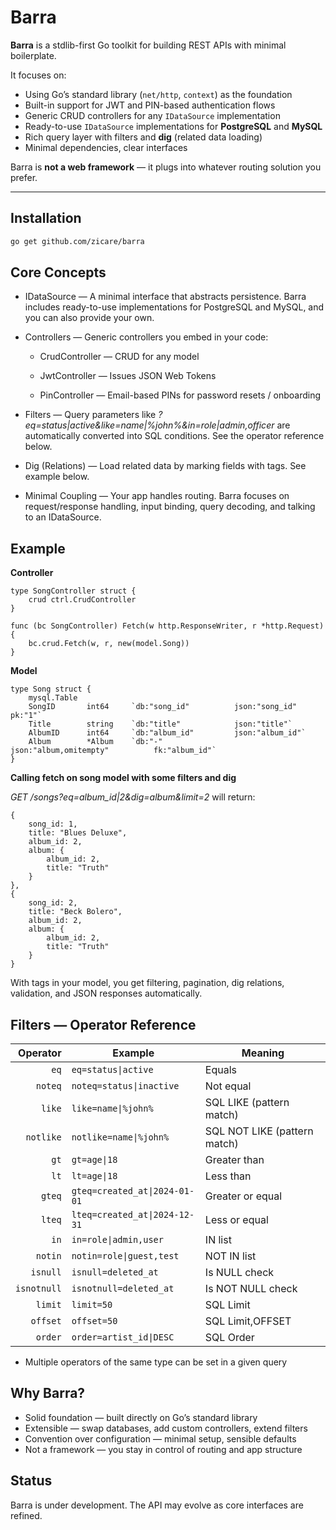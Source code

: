 # Barra

**Barra** is a stdlib-first Go toolkit for building REST APIs with minimal boilerplate.

It focuses on:
- Using Go’s standard library (`net/http`, `context`) as the foundation
- Built-in support for JWT and PIN-based authentication flows
- Generic CRUD controllers for any `IDataSource` implementation
- Ready-to-use `IDataSource` implementations for **PostgreSQL** and **MySQL**
- Rich query layer with filters and **dig** (related data loading)
- Minimal dependencies, clear interfaces

Barra is **not a web framework** — it plugs into whatever routing solution you prefer.

---

## Installation

```bash
go get github.com/zicare/barra
```

## Core Concepts

- IDataSource — A minimal interface that abstracts persistence. Barra includes ready-to-use implementations for PostgreSQL and MySQL, and you can also provide your own.

- Controllers — Generic controllers you embed in your code:

   - CrudController — CRUD for any model

   - JwtController — Issues JSON Web Tokens

   - PinController — Email-based PINs for password resets / onboarding

- Filters — Query parameters like *?eq=status|active&like=name|%john%&in=role|admin,officer* are automatically converted into SQL conditions. See the operator reference below.

- Dig (Relations) — Load related data by marking fields with tags. See example below.

- Minimal Coupling — Your app handles routing. Barra focuses on request/response handling, input binding, query decoding, and talking to an IDataSource.



## Example

**Controller**
```
type SongController struct {
    crud ctrl.CrudController
}

func (bc SongController) Fetch(w http.ResponseWriter, r *http.Request) {
    bc.crud.Fetch(w, r, new(model.Song))
}
```

**Model**
```
type Song struct {
	mysql.Table
	SongID       int64     `db:"song_id"          json:"song_id"                  pk:"1"`
	Title        string    `db:"title"            json:"title"`
	AlbumID      int64     `db:"album_id"         json:"album_id"`
	Album        *Album    `db:"-"                json:"album,omitempty"          fk:"album_id"`
}
```

**Calling fetch on song model with some filters and dig**

*GET /songs?eq=album_id|2&dig=album&limit=2* will return:

```
{
    song_id: 1,
    title: "Blues Deluxe",
    album_id: 2,
    album: {
        album_id: 2,
        title: "Truth"
    }
},
{
    song_id: 2,
    title: "Beck Bolero",
    album_id: 2,
    album: {
        album_id: 2,
        title: "Truth"
    }
}
```

With tags in your model, you get filtering, pagination, dig relations, validation, and JSON responses automatically.

## Filters — Operator Reference

|    Operator   | Example                       | Meaning                      |
| ------------: | ----------------------------- | ---------------------------- |
|          `eq` | `eq=status\|active`           | Equals                       |
|       `noteq` | `noteq=status\|inactive`      | Not equal                    |
|        `like` | `like=name\|%john%`           | SQL LIKE (pattern match)     |
|     `notlike` | `notlike=name\|%john%`        | SQL NOT LIKE (pattern match) |
|          `gt` | `gt=age\|18`                  | Greater than                 |
|          `lt` | `lt=age\|18`                  | Less than                    |
|        `gteq` | `gteq=created_at\|2024-01-01` | Greater or equal             |
|        `lteq` | `lteq=created_at\|2024-12-31` | Less or equal                |
|          `in` | `in=role\|admin,user`         | IN list                      |
|       `notin` | `notin=role\|guest,test`      | NOT IN list                  |
|      `isnull` | `isnull=deleted_at`           | Is NULL check                |
|   `isnotnull` | `isnotnull=deleted_at`        | Is NOT NULL check            |
|       `limit` | `limit=50`                    | SQL Limit                    |
|      `offset` | `offset=50`                   | SQL Limit,OFFSET             |
|       `order` | `order=artist_id\|DESC`       | SQL Order                    |

- Multiple operators of the same type can be set in a given query

## Why Barra?

- Solid foundation — built directly on Go’s standard library
- Extensible — swap databases, add custom controllers, extend filters
- Convention over configuration — minimal setup, sensible defaults
- Not a framework — you stay in control of routing and app structure

## Status

Barra is under development. The API may evolve as core interfaces are refined.
